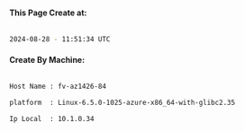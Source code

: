 
   
#### This Page Create at:

```bash

2024-08-28 - 11:51:34 UTC

```

#### Create By Machine:

```bash

Host Name : fv-az1426-84

platform  : Linux-6.5.0-1025-azure-x86_64-with-glibc2.35

Ip Local  : 10.1.0.34

```

